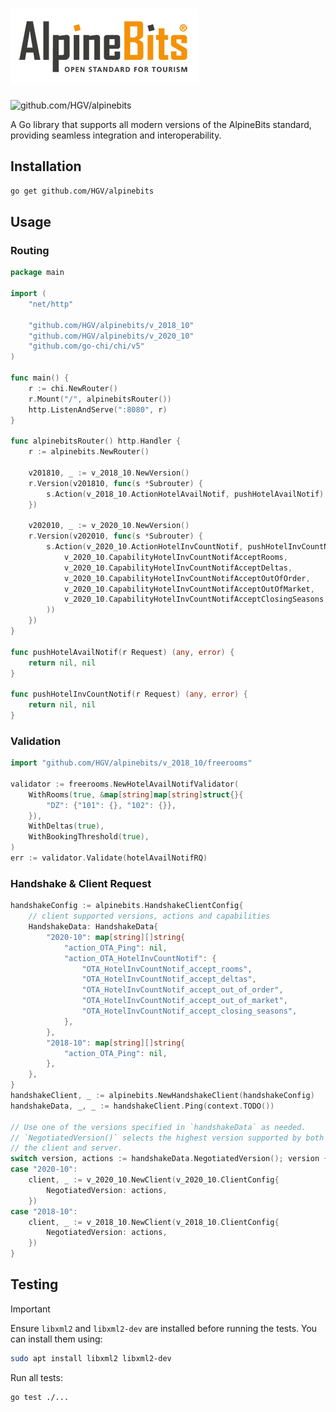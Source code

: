 # ![github.com/HGV/alpinebits-http](./docs/alpinebits.png)

![github.com/HGV/alpinebits](https://github.com/HGV/alpinebits/workflows/test/badge.svg)

A Go library that supports all modern versions of the AlpineBits standard, providing seamless integration and interoperability.

## Installation

```sh
go get github.com/HGV/alpinebits
```

## Usage

### Routing

```go
package main

import (
    "net/http"

    "github.com/HGV/alpinebits/v_2018_10"
    "github.com/HGV/alpinebits/v_2020_10"
    "github.com/go-chi/chi/v5"
)

func main() {
    r := chi.NewRouter()
    r.Mount("/", alpinebitsRouter())
    http.ListenAndServe(":8080", r)
}

func alpinebitsRouter() http.Handler {
    r := alpinebits.NewRouter()

    v201810, _ := v_2018_10.NewVersion()
    r.Version(v201810, func(s *Subrouter) {
        s.Action(v_2018_10.ActionHotelAvailNotif, pushHotelAvailNotif)
    })

    v202010, _ := v_2020_10.NewVersion()
    r.Version(v202010, func(s *Subrouter) {
        s.Action(v_2020_10.ActionHotelInvCountNotif, pushHotelInvCountNotif, alpinebits.WithCapabilities(
            v_2020_10.CapabilityHotelInvCountNotifAcceptRooms,
            v_2020_10.CapabilityHotelInvCountNotifAcceptDeltas,
            v_2020_10.CapabilityHotelInvCountNotifAcceptOutOfOrder,
            v_2020_10.CapabilityHotelInvCountNotifAcceptOutOfMarket,
            v_2020_10.CapabilityHotelInvCountNotifAcceptClosingSeasons,
        ))
    })
}

func pushHotelAvailNotif(r Request) (any, error) {
    return nil, nil
}

func pushHotelInvCountNotif(r Request) (any, error) {
    return nil, nil
}
```

### Validation

```go
import "github.com/HGV/alpinebits/v_2018_10/freerooms"

validator := freerooms.NewHotelAvailNotifValidator(
    WithRooms(true, &map[string]map[string]struct{}{
        "DZ": {"101": {}, "102": {}},
    }),
    WithDeltas(true),
    WithBookingThreshold(true),
)
err := validator.Validate(hotelAvailNotifRQ)
```

### Handshake & Client Request

```go
handshakeConfig := alpinebits.HandshakeClientConfig{
    // client supported versions, actions and capabilities
    HandshakeData: HandshakeData{
        "2020-10": map[string][]string{
            "action_OTA_Ping": nil,
            "action_OTA_HotelInvCountNotif": {
                "OTA_HotelInvCountNotif_accept_rooms",
                "OTA_HotelInvCountNotif_accept_deltas",
                "OTA_HotelInvCountNotif_accept_out_of_order",
                "OTA_HotelInvCountNotif_accept_out_of_market",
                "OTA_HotelInvCountNotif_accept_closing_seasons",
            },
        },
        "2018-10": map[string][]string{
            "action_OTA_Ping": nil,
        },
    },
}
handshakeClient, _ := alpinebits.NewHandshakeClient(handshakeConfig)
handshakeData, _, _ := handshakeClient.Ping(context.TODO())

// Use one of the versions specified in `handshakeData` as needed.
// `NegotiatedVersion()` selects the highest version supported by both
// the client and server.
switch version, actions := handshakeData.NegotiatedVersion(); version {
case "2020-10":
    client, _ := v_2020_10.NewClient(v_2020_10.ClientConfig{
        NegotiatedVersion: actions,
    })
case "2018-10":
    client, _ := v_2018_10.NewClient(v_2018_10.ClientConfig{
        NegotiatedVersion: actions,
    })
}
```

## Testing

> [!IMPORTANT]
> Ensure `libxml2` and `libxml2-dev` are installed before running the tests. You can install them using:

```sh
sudo apt install libxml2 libxml2-dev
```

Run all tests:

```sh
go test ./...
```
